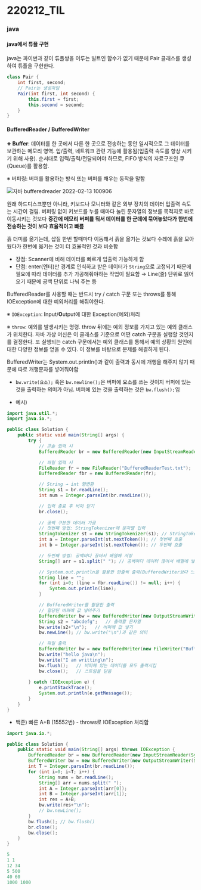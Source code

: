 # 220212_TIL

### java

#### java에서 튜플 구현

java는 파이썬과 같이 튜플쌍을 이루는 빌트인 함수가 없기 때문에 Pair 클래스를 생성하여 튜플을 구현한다.

```java
class Pair {
    int first, second;
    // Pair는 생성자임
    Pair(int first, int second) {
        this.first = first;
        this.second = second;
    }
}
```



#### BufferedReader / BufferedWriter

**※ Buffer**: 데이터를 한 곳에서 다른 한 곳으로 전송하는 동안 일시적으로 그 데이터를 보관하는 메모리 영역.
입/출력, 네트워크 관련 기능에 활용됨(입출력 속도를 향상 시키기 위해 사용).
순서대로 입력/출력/전달되어야 하므로, FIFO 방식의 자료구조인 큐(Queue)를 활용함.

※ 버퍼링: 버퍼를 활용하는 방식 또는 버퍼를 채우는 동작을 말함 

![자바 bufferedreader 2022-02-13 100906](https://user-images.githubusercontent.com/93081720/153756554-33ff85e7-754c-4e71-8df3-1a6baa22ed8b.png)

원래 하드디스크뿐만 아니라, 키보드나 모니터와 같은 외부 장치의 데이터 입출력 속도는 시간이 걸림. 버퍼링 없이 키보드를 누를 때마다 눌린 문자열의 정보를 목적지로 바로 이동시키는 것보다 **중간에 메모리 버퍼를 둬서 데이터를 한 군데에 묶어놓았다가 한번에 전송하는 것이 보다 효율적이고 빠름**

흙 더미를 옮기는데, 삽질 한번 할때마다 이동해서 흙을 옮기는 것보다 수레에 흙을 모아뒀다가 한번에 옮기는 것이 더 효율적인 것과 비슷함

- 장점: Scanner에 비해 데이터를 빠르게 입출력 가능하게 함
- 단점: enter(엔터)만 경계로 인식하고 받은 데이터가 `String`으로 고정되기 때문에 필요에 따라 데이터를 추가 가공해줘야하는 작업이 필요함 → Line(줄) 단위로 읽어오기 때문에 공백 단위로 나눠 주는 등



BufferedReader를 사용할 때는 반드시 try / catch 구문 또는 throws를 통해 IOException에 대한 예외처리를 해줘야한다.

※ `IOException`: **I**nput/**O**utput에 대한 Exception(예외)처리

※ `throw`: 예외를 발생시키는 명령. throw 뒤에는 예외 정보를 가지고 있는 예외 클래스가 위치한다. 자바 가상 머신은 이 클래스를 기준으로 어떤 catch 구문을 실행할 것인지를 결정한다. 또 실행되는 catch 구문에서는 예외 클래스를 통해서 예외 상황의 원인에 대한 다양한 정보를 얻을 수 있다. 이 정보를 바탕으로 문제를 해결하게 된다.

BufferedWriter는 System.out.println()과 같이 출력과 동시에 개행을 해주지 않기 때문에 따로 개행문자를 넣어줘야함

 - `bw.write(요소);` 혹은 `bw.newline();`은 버퍼에 요소를 쓰는 것이지 버퍼에 있는 것을 출력하는 의미가 아님. 버퍼에 있는 것을 출력하는 것은 `bw.flush();`임



- 예시)

```java
import java.util.*;
import java.io.*;

public class Solution {
    public static void main(String[] args) {
        try {
            // 콘솔 입력 시
            BufferedReader br = new BufferedReader(new InputStreamReader(System.in));

            // 파일 입력 시
            FileReader fr = new FileReader("BufferedReaderTest.txt");
            BufferedReader fbr = new BufferedReader(fr);

            // String → int 형변환
            String s1 = br.readLine();
            int num = Integer.parseInt(br.readLine());

            // 입력 종료 후 버퍼 닫기
            br.close();
            
            // 공백 구분한 데이터 가공
            // 첫번째 방법: StringTokenizer에 문자열 입력
            StringTokenizer st = new StringTokenizer(s1); // StringTokenizer인자값에 입력 문자열 넣음
            int a = Integer.parseInt(st.nextToken()); // 첫번째 호출
            int b = Integer.parseInt(st.nextToken()); // 두번째 호출

            // 두번째 방법: 공백마다 끊어서 배열에 저장
            String[] arr = s1.split(" "); // 공백마다 데이터 끊어서 배열에 넣음

            // System.out.println을 활용한 한줄씩 출력(BufferedWriter보다 느림)
            String line = "";
            for (int i=0; (line = fbr.readLine()) != null; i++) {
                System.out.println(line);
            }

            // BufferedWriter를 활용한 출력
            // 할당된 버퍼에 값 넣어주기
            BufferedWriter bw = new BufferedWriter(new OutputStreamWriter(System.out));   
            String s2 = "abcdefg";   // 출력할 문자열
            bw.write(s2+"\n");   // 버퍼에 값 넣기
            bw.newLine(); // bw.write("\n")과 같은 의미

            // 파일 출력
            BufferedWriter bw = new BufferedWriter(new FileWriter("BufferedWriterTest.txt"));
            bw.write("hello java\n");
            bw.write("I am writting\n");
            bw.flush();   // 버퍼에 있는 데이터를 모두 출력시킴
            bw.close();   // 스트림을 닫음
            
        } catch (IOException e) {
            e.printStackTrace();
            System.out.println(e.getMessage());
        }
    }
}
```



- 백준) 빠른 A+B (15552번) - throws로 IOException 처리함

```java
import java.io.*;

public class Solution {
    public static void main(String[] args) throws IOException {
        BufferedReader br = new BufferedReader(new InputStreamReader(System.in));
        BufferedWriter bw = new BufferedWriter(new OutputStreamWriter(System.out));
        int T = Integer.parseInt(br.readLine());
        for (int i=0; i<T; i++) {
            String nums = br.readLine();
            String[] arr = nums.split(" ");
            int A = Integer.parseInt(arr[0]);
            int B = Integer.parseInt(arr[1]);
            int res = A+B;
            bw.write(res+"\n");
            // bw.newLine();
        }
        bw.flush(); // bw.flush()
        br.close();
        bw.close();
    }
}

5
1 1
12 34
5 500
40 60
1000 1000
```

